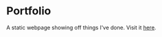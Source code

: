 # Portfolio
A static webpage showing off things I've done. Visit it [here](https://soundeffects.github.io/portfolio).
